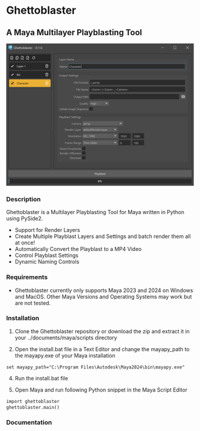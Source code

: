 # Ghettoblaster

## A Maya Multilayer Playblasting Tool

![Screenshot](docs/ghettoblaster_screenshot.png)

### Description

Ghettoblaster is a Multilayer Playblasting Tool for Maya written in Python using PySide2.

- Support for Render Layers
- Create Multiple Playblast Layers and Settings and batch render them all at once!
- Automatically Convert the Playblast to a MP4 Video
- Control Playblast Settings
- Dynamic Naming Controls

### Requirements

- Ghettoblaster currently only supports Maya 2023 and 2024 on Windows and MacOS. Other Maya Versions and Operating Systems may work but are not tested.

### Installation

1. Clone the Ghettoblaster repository or download the zip and extract it in your ../documents/maya/scripts directory

2. Open the install.bat file in a Text Editor and change the mayapy_path to the mayapy.exe of your Maya installation

```shell
set mayapy_path="C:\Program Files\Autodesk\Maya2024\bin\mayapy.exe"
```

4. Run the install.bat file

5. Open Maya and run following Python snippet in the Maya Script Editor

```shell
import ghettoblaster
ghettoblaster.main()
```

### Documentation
